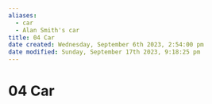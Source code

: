 ```yaml
---
aliases:
  - car
  - Alan Smith's car
title: 04 Car
date created: Wednesday, September 6th 2023, 2:54:00 pm
date modified: Sunday, September 17th 2023, 9:18:25 pm
---
```


# 04 Car
